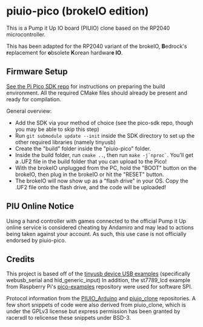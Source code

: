 # piuio-pico (brokeIO edition)

This is a Pump it Up IO board (PIUIO) clone based on the RP2040 microcontroller.

This has been adapted for the RP2040 variant of the brokeIO, **B**edrock's **r**eplacement for **o**bsolete **K**orean hardwar**e IO**.

## Firmware Setup
[See the Pi Pico SDK repo](https://github.com/raspberrypi/pico-sdk) for instructions on preparing the build environment. All the required CMake files should already be present and ready for compilation.

General overview:
 - Add the SDK via your method of choice (see the pico-sdk repo, though you may be able to skip this step)
 - Run `git submodule update --init` inside the SDK directory to set up the other required libraries (namely tinyusb)
 - Create the "build" folder inside the "piuio-pico" folder.
 - Inside the build folder, run `cmake ..`, then run `` make -j`nproc` ``. You'll get a .UF2 file in the build folder that you can upload to the Pico!
 - With the brokeIO unplugged from the PC, hold the "BOOT" button on the brokeIO, then plug in the brokeIO or hit the "RESET" button.
 - The brokeIO will now show up as a "flash drive" in your OS. Copy the .UF2 file onto the flash drive, and the code will be uploaded!


## PIU Online Notice
Using a hand controller with games connected to the official Pump it Up online service is considered cheating by Andamiro and may lead to actions being taken against your account.
As such, this use case is not officially endorsed by piuio-pico.


## Credits
This project is based off of the [tinyusb device USB examples](https://github.com/hathach/tinyusb/tree/master/examples/device) (specifically webusb_serial and hid_generic_input)
In addition, the st7789_lcd example from Raspberry Pi's [pico-examples](https://github.com/raspberrypi/pico-examples/tree/master/pio/st7789_lcd) repository were used for software SPI.

Protocol information from the [PIUIO_Arduino](https://github.com/ckdur/PIUIO_Arduino/) and [piuio_clone](https://github.com/racerxdl/piuio_clone/) repositories.
A few short snippets of code were also derived from piuio_clone, which is under the GPLv3 license but express permission has been granted by racerxdl to relicense these snippets under BSD-3.